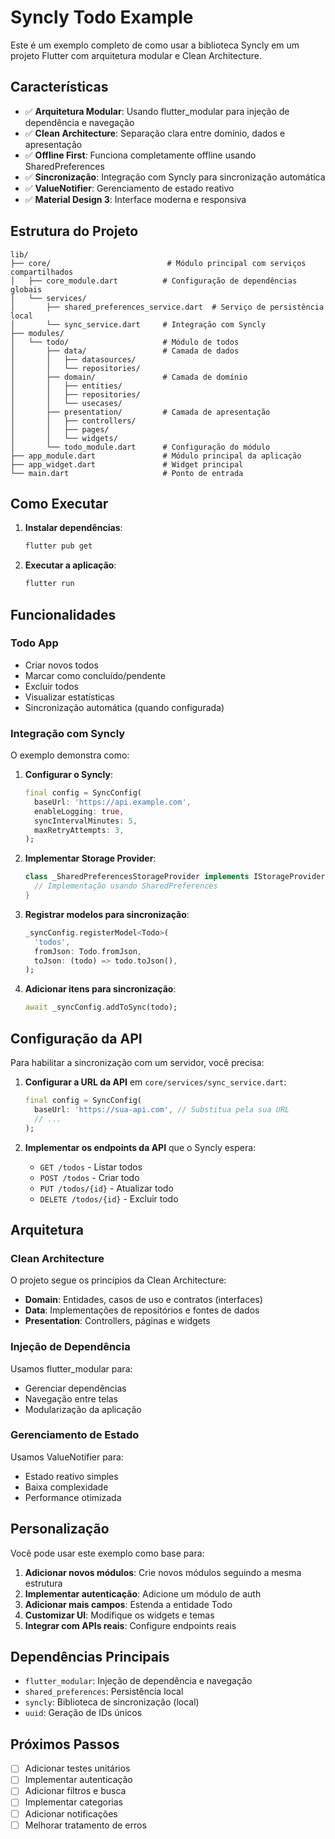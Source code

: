 # Syncly Todo Example

Este é um exemplo completo de como usar a biblioteca Syncly em um projeto Flutter com arquitetura modular e Clean Architecture.

## Características

- ✅ **Arquitetura Modular**: Usando flutter_modular para injeção de dependência e navegação
- ✅ **Clean Architecture**: Separação clara entre domínio, dados e apresentação
- ✅ **Offline First**: Funciona completamente offline usando SharedPreferences
- ✅ **Sincronização**: Integração com Syncly para sincronização automática
- ✅ **ValueNotifier**: Gerenciamento de estado reativo
- ✅ **Material Design 3**: Interface moderna e responsiva

## Estrutura do Projeto

```
lib/
├── core/                          # Módulo principal com serviços compartilhados
│   ├── core_module.dart          # Configuração de dependências globais
│   └── services/
│       ├── shared_preferences_service.dart  # Serviço de persistência local
│       └── sync_service.dart     # Integração com Syncly
├── modules/
│   └── todo/                     # Módulo de todos
│       ├── data/                 # Camada de dados
│       │   ├── datasources/
│       │   └── repositories/
│       ├── domain/               # Camada de domínio
│       │   ├── entities/
│       │   ├── repositories/
│       │   └── usecases/
│       ├── presentation/         # Camada de apresentação
│       │   ├── controllers/
│       │   ├── pages/
│       │   └── widgets/
│       └── todo_module.dart      # Configuração do módulo
├── app_module.dart               # Módulo principal da aplicação
├── app_widget.dart               # Widget principal
└── main.dart                     # Ponto de entrada
```

## Como Executar

1. **Instalar dependências**:
   ```bash
   flutter pub get
   ```

2. **Executar a aplicação**:
   ```bash
   flutter run
   ```

## Funcionalidades

### Todo App
- Criar novos todos
- Marcar como concluído/pendente
- Excluir todos
- Visualizar estatísticas
- Sincronização automática (quando configurada)

### Integração com Syncly

O exemplo demonstra como:

1. **Configurar o Syncly**:
   ```dart
   final config = SyncConfig(
     baseUrl: 'https://api.example.com',
     enableLogging: true,
     syncIntervalMinutes: 5,
     maxRetryAttempts: 3,
   );
   ```

2. **Implementar Storage Provider**:
   ```dart
   class _SharedPreferencesStorageProvider implements IStorageProvider {
     // Implementação usando SharedPreferences
   }
   ```

3. **Registrar modelos para sincronização**:
   ```dart
   _syncConfig.registerModel<Todo>(
     'todos',
     fromJson: Todo.fromJson,
     toJson: (todo) => todo.toJson(),
   );
   ```

4. **Adicionar itens para sincronização**:
   ```dart
   await _syncConfig.addToSync(todo);
   ```

## Configuração da API

Para habilitar a sincronização com um servidor, você precisa:

1. **Configurar a URL da API** em `core/services/sync_service.dart`:
   ```dart
   final config = SyncConfig(
     baseUrl: 'https://sua-api.com', // Substitua pela sua URL
     // ...
   );
   ```

2. **Implementar os endpoints da API** que o Syncly espera:
   - `GET /todos` - Listar todos
   - `POST /todos` - Criar todo
   - `PUT /todos/{id}` - Atualizar todo
   - `DELETE /todos/{id}` - Excluir todo

## Arquitetura

### Clean Architecture

O projeto segue os princípios da Clean Architecture:

- **Domain**: Entidades, casos de uso e contratos (interfaces)
- **Data**: Implementações de repositórios e fontes de dados
- **Presentation**: Controllers, páginas e widgets

### Injeção de Dependência

Usamos flutter_modular para:
- Gerenciar dependências
- Navegação entre telas
- Modularização da aplicação

### Gerenciamento de Estado

Usamos ValueNotifier para:
- Estado reativo simples
- Baixa complexidade
- Performance otimizada

## Personalização

Você pode usar este exemplo como base para:

1. **Adicionar novos módulos**: Crie novos módulos seguindo a mesma estrutura
2. **Implementar autenticação**: Adicione um módulo de auth
3. **Adicionar mais campos**: Estenda a entidade Todo
4. **Customizar UI**: Modifique os widgets e temas
5. **Integrar com APIs reais**: Configure endpoints reais

## Dependências Principais

- `flutter_modular`: Injeção de dependência e navegação
- `shared_preferences`: Persistência local
- `syncly`: Biblioteca de sincronização (local)
- `uuid`: Geração de IDs únicos

## Próximos Passos

- [ ] Adicionar testes unitários
- [ ] Implementar autenticação
- [ ] Adicionar filtros e busca
- [ ] Implementar categorias
- [ ] Adicionar notificações
- [ ] Melhorar tratamento de erros